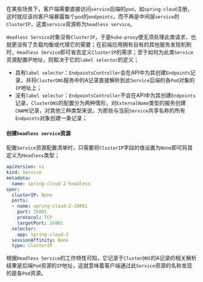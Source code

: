 在某些场景下，客户端需要直接访问`service`后端的`pod`，如`spring-cloud`注册，这时就应该向客户端暴露每个`pod`的`endpoints`，而不再是中间层`service`的`ClusterIP`，这类`service`资源称为`headless service`。

`Headless Service`对象没有`ClusterIP`，于是`kube-proxy`便无须处理此类请求，也就更没有了负载均衡或代理它的需要；在前端应用拥有自有的其他服务发现机制时，`Headless Service`即可省去定义`ClusterIP`的需求；至于如何为此类`Service`资源配置IP地址，则取决于它的`label selector`的定义；

- 具有`label selector`：`EndpointsController`会在API中为其创建`Endpoints`记录，并将`ClusterDNS`服务中的A记录直接解析到此`Service`后端的各`Pod`对象的`IP`地址上；
- 没有`label selector`：`EndpointsController`不会在API中为其创建`Endpoints`记录，`ClusterDNS`的配置分为两种情形，对`ExternalName`类型的服务创建`CNAME`记录，对其他三种类型来说，为那些与当前`Service`共享名称的所有`Endpoints`对象创建一条记录；

#### 创建`headless service`资源

配置`Service`资源配置清单时，只需要将`ClusterIP`字段的值设置为`None`即可将其定义为`Headless`类型；

```yaml
apiVersion: v1
kind: Service
metadata:
  name: spring-cloud-2-headless
spec:
  clusterIP: None
  ports:
  - name: spring-cloud-2-26001
    port: 26001
    protocol: TCP
    targetPort: 26001
  selector:
    app: spring-cloud-2
  sessionAffinity: None
  type: ClusterIP
```

根据`Headless Service`的工作特性可知，它记录于`ClusterDNS`的A记录的相关解析结果是后端`Pod`资源的`IP`地址，这就意味着客户端通过此`Service`资源的名称发现的是各`Pod`资源。